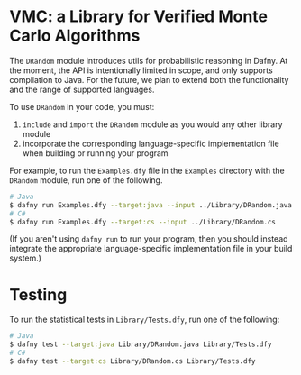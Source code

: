 # VMC: a Library for Verified Monte Carlo Algorithms

The `DRandom` module introduces utils for probabilistic reasoning in Dafny. At the moment, the API is intentionally limited in scope, and only supports compilation to Java. For the future, we plan to extend both the functionality and the range of supported languages.

To use `DRandom` in your code, you must:

1. `include` and `import` the `DRandom` module as you would any other library module
2. incorporate the corresponding language-specific implementation file when building or running your program

For example, to run the `Examples.dfy` file in the `Examples` directory with the `DRandom` module, run one of the following.

```bash
# Java
$ dafny run Examples.dfy --target:java --input ../Library/DRandom.java
# C#
$ dafny run Examples.dfy --target:cs --input ../Library/DRandom.cs
```

(If you aren't using `dafny run` to run your program,
then you should instead integrate the appropriate language-specific implementation file in your build system.)

# Testing

To run the statistical tests in `Library/Tests.dfy`, run one of the following:

```bash
# Java
$ dafny test --target:java Library/DRandom.java Library/Tests.dfy
# C#
$ dafny test --target:cs Library/DRandom.cs Library/Tests.dfy
```
